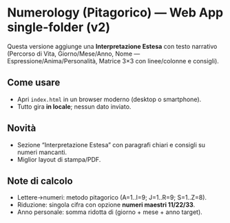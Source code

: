 # Numerology (Pitagorico) — Web App single-folder (v2)

Questa versione aggiunge una **Interpretazione Estesa** con testo narrativo (Percorso di Vita, Giorno/Mese/Anno, Nome — Espressione/Anima/Personalità, Matrice 3×3 con linee/colonne e consigli).

## Come usare
- Apri `index.html` in un browser moderno (desktop o smartphone).
- Tutto gira **in locale**; nessun dato inviato.

## Novità
- Sezione “Interpretazione Estesa” con paragrafi chiari e consigli su numeri mancanti.
- Miglior layout di stampa/PDF.

## Note di calcolo
- Lettere→numeri: metodo pitagorico (A=1..I=9; J=1..R=9; S=1..Z=8).
- Riduzione: singola cifra con opzione **numeri maestri 11/22/33**.
- Anno personale: somma ridotta di (giorno + mese + anno target).
